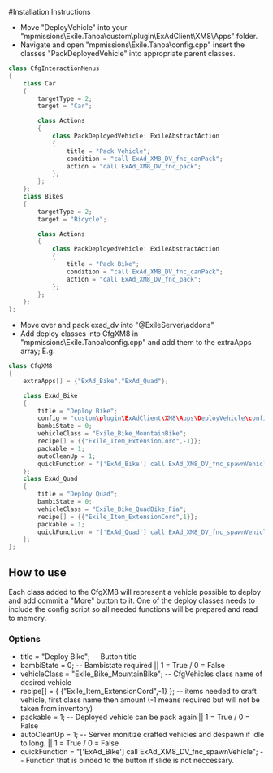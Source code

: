 #Installation Instructions

* Move "DeployVehicle" into your "mpmissions\Exile.Tanoa\custom\plugin\ExAdClient\XM8\Apps\" folder. 
* Navigate and open "mpmissions\Exile.Tanoa\config.cpp" insert the classes "PackDeployedVehicle" into appropriate parent classes.
```cpp
class CfgInteractionMenus
{
	class Car 
	{
		targetType = 2;
		target = "Car";

		class Actions 
		{
			class PackDeployedVehicle: ExileAbstractAction
			{
				title = "Pack Vehicle";
				condition = "call ExAd_XM8_DV_fnc_canPack";
				action = "call ExAd_XM8_DV_fnc_pack";
			};
		};
	};
	class Bikes
	{
		targetType = 2;
		target = "Bicycle";

		class Actions
		{
			class PackDeployedVehicle: ExileAbstractAction
			{
				title = "Pack Bike";
				condition = "call ExAd_XM8_DV_fnc_canPack";
				action = "call ExAd_XM8_DV_fnc_pack";
			};
		};
	};
};
```

* Move over and pack exad_dv into "@ExileServer\addons\"
* Add deploy classes into CfgXM8 in "mpmissions\Exile.Tanoa\config.cpp" and add them to the extraApps array; E.g.
```cpp
class CfgXM8
{
	extraApps[] = {"ExAd_Bike","ExAd_Quad"};

	class ExAd_Bike
	{
		title = "Deploy Bike";
		config = "custom\plugin\ExAdClient\XM8\Apps\DeployVehicle\config.sqf";
		bambiState = 0;
		vehicleClass = "Exile_Bike_MountainBike";
		recipe[] = {{"Exile_Item_ExtensionCord",-1}};
		packable = 1;
		autoCleanUp = 1;
		quickFunction = "['ExAd_Bike'] call ExAd_XM8_DV_fnc_spawnVehicle";
	};
	class ExAd_Quad
	{
		title = "Deploy Quad";
		bambiState = 0;
		vehicleClass = "Exile_Bike_QuadBike_Fia";
		recipe[] = {{"Exile_Item_ExtensionCord",1}};
		packable = 1;
		quickFunction = "['ExAd_Quad'] call ExAd_XM8_DV_fnc_spawnVehicle";
	};
}; 

```
## How to use
Each class added to the CfgXM8 will represent a vehicle possible to deploy and add commit a "More" button to it.
One of the deploy classes needs to include the config script so all needed functions will be prepared and read to memory. 

### Options 
* title = "Deploy Bike"; -- Button title 
* bambiState = 0; -- Bambistate required || 1 = True / 0 = False
* vehicleClass = "Exile_Bike_MountainBike"; -- CfgVehicles class name of desired vehicle
* recipe[] = {
    {"Exile_Item_ExtensionCord",-1}
  }; -- items needed to craft vehicle, first class name then amount (-1 means required but will not be taken from inventory)
* packable = 1; -- Deployed vehicle can be pack again || 1 = True / 0 = False
* autoCleanUp = 1; -- Server monitize crafted vehicles and despawn if idle to long. || 1 = True / 0 = False
* quickFunction = "['ExAd_Bike'] call ExAd_XM8_DV_fnc_spawnVehicle"; -- Function that is binded to the button if slide is not neccessary.
